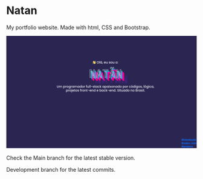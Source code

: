 # Natan
My portfolio website. Made with html, CSS and Bootstrap.

![alt](img/screenshots/portfolio.png)

Check the Main branch for the latest stable version.

Development branch for the latest commits.
